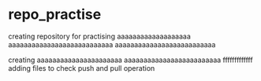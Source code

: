 # repo_practise
creating repository for practising
aaaaaaaaaaaaaaaaaaa
aaaaaaaaaaaaaaaaaaaaaaaaaaa
aaaaaaaaaaaaaaaaaaaaaaaaaa



creating aaaaaaaaaaaaaaaaaaaaaa
aaaaaaaaaaaaaaaaaaaaaaaaa
fffffffffffff adding files to check push and pull operation
